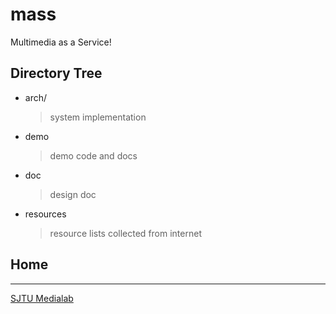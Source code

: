 mass
================
Multimedia as a Service!

## Directory Tree
* arch/

  > system implementation

* demo

  > demo code and docs

* doc

  > design doc

* resources

  > resource lists collected from internet


## Home
----------
[SJTU Medialab](http://medialab.sjtu.edu.cn/)
